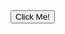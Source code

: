 <html>
<body>
  <script>
!function(f,b,e,v,n,t,s){if(f.fbq)return;n=f.fbq=function(){n.callMethod?
n.callMethod.apply(n,arguments):n.queue.push(arguments)};if(!f._fbq)f._fbq=n;
n.push=n;n.loaded=!0;n.version='2.0';n.queue=[];t=b.createElement(e);t.async=!0;
t.src=v;s=b.getElementsByTagName(e)[0];s.parentNode.insertBefore(t,s)}(window,
document,'script','https://connect.facebook.net/en_US/fbevents.js');
</script>
<noscript><img height="1" width="1" style="display:none"
src="https://www.facebook.com/tr?id=197419453787690&ev=PageView&noscript=1"
/></noscript>
<button type="button" onclick="fbq('init', '197419453787690');fbq('track', 'InitiateCheckout');">Click Me!</button>
</body>
</html>
